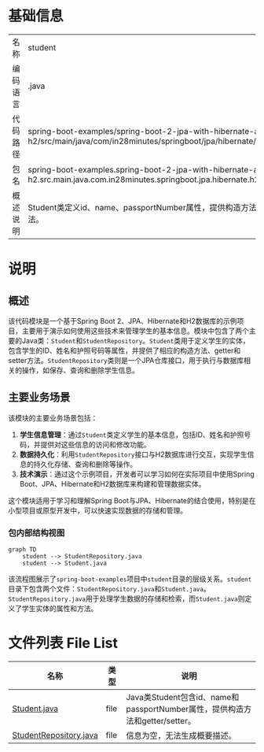 # 基础信息

|      |      |
|------|------|
| 名称 | student |
| 编码语言 | .java |
| 代码路径 | spring-boot-examples/spring-boot-2-jpa-with-hibernate-and-h2/src/main/java/com/in28minutes/springboot/jpa/hibernate/h2/example/student |
| 包名 | spring-boot-examples.spring-boot-2-jpa-with-hibernate-and-h2.src.main.java.com.in28minutes.springboot.jpa.hibernate.h2.example.student |
| 概述说明 | Student类定义id、name、passportNumber属性，提供构造方法和getter/setter方法。 |

# 说明

## 概述

该代码模块是一个基于Spring Boot 2、JPA、Hibernate和H2数据库的示例项目，主要用于演示如何使用这些技术来管理学生的基本信息。模块中包含了两个主要的Java类：`Student`和`StudentRepository`。`Student`类用于定义学生的实体，包含学生的ID、姓名和护照号码等属性，并提供了相应的构造方法、getter和setter方法。`StudentRepository`类则是一个JPA仓库接口，用于执行与数据库相关的操作，如保存、查询和删除学生信息。

## 主要业务场景

该模块的主要业务场景包括：

1. **学生信息管理**：通过`Student`类定义学生的基本信息，包括ID、姓名和护照号码，并提供对这些信息的访问和修改功能。
2. **数据持久化**：利用`StudentRepository`接口与H2数据库进行交互，实现学生信息的持久化存储、查询和删除等操作。
3. **技术演示**：通过这个示例项目，开发者可以学习如何在实际项目中使用Spring Boot、JPA、Hibernate和H2数据库来构建和管理数据实体。

这个模块适用于学习和理解Spring Boot与JPA、Hibernate的结合使用，特别是在小型项目或原型开发中，可以快速实现数据的存储和管理。


### 包内部结构视图

```mermaid
graph TD
    student --> StudentRepository.java
    student --> Student.java
```

该流程图展示了`spring-boot-examples`项目中`student`目录的层级关系。`student`目录下包含两个文件：`StudentRepository.java`和`Student.java`。`StudentRepository.java`用于处理学生数据的存储和检索，而`Student.java`则定义了学生实体的属性和方法。

# 文件列表 File List

| 名称   | 类型  | 说明 |
|-------|------|-------------|
| [Student.java](Student.md) | file | Java类Student包含id、name和passportNumber属性，提供构造方法和getter/setter。 |
| [StudentRepository.java](StudentRepository.md) | file | 信息为空，无法生成概要描述。 |


